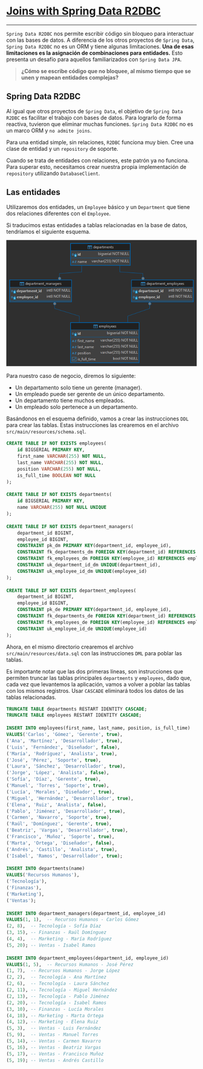 # [Joins with Spring Data R2DBC](https://neilwhite.ca/joins-with-spring-data-r2dbc/)

---

`Spring Data R2DBC` nos permite escribir código sin bloqueo para interactuar con las bases de datos. A diferencia de los
otros proyectos de `Spring Data`, `Spring Data R2DBC` no es un ORM y tiene algunas limitaciones. **Una de esas
limitaciones es la asignación de combinaciones para entidades.** Esto presenta un desafío para aquellos familiarizados
con `Spring Data JPA`.

> **¿Cómo se escribe código que no bloquee, al mismo tiempo que se unen y mapean entidades complejas?**

## Spring Data R2DBC

Al igual que otros proyectos de `Spring Data`, el objetivo de `Spring Data R2DBC` es facilitar el trabajo con bases de
datos. Para lograrlo de forma reactiva, tuvieron que eliminar muchas funciones. `Spring Data R2DBC` no es un marco ORM
y `no admite joins`.

Para una entidad simple, sin relaciones, `R2DBC` funciona muy bien. Cree una clase de entidad y un `repository` de
soporte.

Cuando se trata de entidades con relaciones, este patrón ya no funciona. Para superar esto, necesitamos crear nuestra
propia implementación de `repository` utilizando `DatabaseClient`.

## Las entidades

Utilizaremos dos entidades, un `Employee` básico y un `Department` que tiene dos relaciones diferentes con el
`Employee`.

Si traducimos estas entidades a tablas relacionadas en la base de datos, tendríamos el siguiente esquema.

![01.png](assets/01.png)

Para nuestro caso de negocio, diremos lo siguiente:

- Un departamento solo tiene un gerente (manager).
- Un empleado puede ser gerente de un único departamento.
- Un departamento tiene muchos empleados.
- Un empleado solo pertenece a un departamento.

Basándonos en el esquema definido, vamos a crear las instrucciones `DDL` para crear las tablas. Estas instrucciones las
crearemos en el archivo `src/main/resources/schema.sql`.

````sql
CREATE TABLE IF NOT EXISTS employees(
    id BIGSERIAL PRIMARY KEY,
    first_name VARCHAR(255) NOT NULL,
    last_name VARCHAR(255) NOT NULL,
    position VARCHAR(255) NOT NULL,
    is_full_time BOOLEAN NOT NULL
);

CREATE TABLE IF NOT EXISTS departments(
    id BIGSERIAL PRIMARY KEY,
    name VARCHAR(255) NOT NULL UNIQUE
);

CREATE TABLE IF NOT EXISTS department_managers(
    department_id BIGINT,
    employee_id BIGINT,
    CONSTRAINT pk_dm PRIMARY KEY(department_id, employee_id),
    CONSTRAINT fk_departments_dm FOREIGN KEY(department_id) REFERENCES departments(id),
    CONSTRAINT fk_employees_dm FOREIGN KEY(employee_id) REFERENCES employees(id),
    CONSTRAINT uk_department_id_dm UNIQUE(department_id),
    CONSTRAINT uk_employee_id_dm UNIQUE(employee_id)
);

CREATE TABLE IF NOT EXISTS department_employees(
    department_id BIGINT,
    employee_id BIGINT,
    CONSTRAINT pk_de PRIMARY KEY(department_id, employee_id),
    CONSTRAINT fk_departments_de FOREIGN KEY(department_id) REFERENCES departments(id),
    CONSTRAINT fk_employees_de FOREIGN KEY(employee_id) REFERENCES employees(id),
    CONSTRAINT uk_employee_id_de UNIQUE(employee_id)
);
````

Ahora, en el mismo directorio crearemos el archivo `src/main/resources/data.sql` con las instrucciones `DML` para
poblar las tablas.

Es importante notar que las dos primeras líneas, son instrucciones que permiten truncar las tablas principales
`departments` y `employees`, dado que, cada vez que levantemos la aplicación, vamos a volver a poblar las tablas
con los mismos registros. Usar `CASCADE` eliminará todos los datos de las tablas relacionadas.

````sql
TRUNCATE TABLE departments RESTART IDENTITY CASCADE;
TRUNCATE TABLE employees RESTART IDENTITY CASCADE;

INSERT INTO employees(first_name, last_name, position, is_full_time)
VALUES('Carlos', 'Gómez', 'Gerente', true),
('Ana', 'Martínez', 'Desarrollador', true),
('Luis', 'Fernández', 'Diseñador', false),
('María', 'Rodríguez', 'Analista', true),
('José', 'Pérez', 'Soporte', true),
('Laura', 'Sánchez', 'Desarrollador', true),
('Jorge', 'López', 'Analista', false),
('Sofía', 'Díaz', 'Gerente', true),
('Manuel', 'Torres', 'Soporte', true),
('Lucía', 'Morales', 'Diseñador', true),
('Miguel', 'Hernández', 'Desarrollador', true),
('Elena', 'Ruiz', 'Analista', false),
('Pablo', 'Jiménez', 'Desarrollador', true),
('Carmen', 'Navarro', 'Soporte', true),
('Raúl', 'Domínguez', 'Gerente', true),
('Beatriz', 'Vargas', 'Desarrollador', true),
('Francisco', 'Muñoz', 'Soporte', true),
('Marta', 'Ortega', 'Diseñador', false),
('Andrés', 'Castillo', 'Analista', true),
('Isabel', 'Ramos', 'Desarrollador', true);

INSERT INTO departments(name)
VALUES('Recursos Humanos'),
('Tecnología'),
('Finanzas'),
('Marketing'),
('Ventas');

INSERT INTO department_managers(department_id, employee_id)
VALUES(1, 1),  -- Recursos Humanos - Carlos Gómez
(2, 8),  -- Tecnología - Sofía Díaz
(3, 15), -- Finanzas - Raúl Domínguez
(4, 4),  -- Marketing - María Rodríguez
(5, 20); -- Ventas - Isabel Ramos

INSERT INTO department_employees(department_id, employee_id)
VALUES(1, 5),  -- Recursos Humanos - José Pérez
(1, 7),  -- Recursos Humanos - Jorge López
(2, 2),  -- Tecnología - Ana Martínez
(2, 6),  -- Tecnología - Laura Sánchez
(2, 11), -- Tecnología - Miguel Hernández
(2, 13), -- Tecnología - Pablo Jiménez
(2, 20), -- Tecnología - Isabel Ramos
(3, 10), -- Finanzas - Lucía Morales
(4, 18), -- Marketing - Marta Ortega
(4, 12), -- Marketing - Elena Ruiz
(5, 3),  -- Ventas - Luis Fernández
(5, 9),  -- Ventas - Manuel Torres
(5, 14), -- Ventas - Carmen Navarro
(5, 16), -- Ventas - Beatriz Vargas
(5, 17), -- Ventas - Francisco Muñoz
(5, 19); -- Ventas - Andrés Castillo
````

